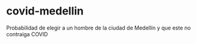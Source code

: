 # covid-medellin
Probabilidad de elegir a un hombre de la ciudad de Medellín y que este no contraiga COVID
